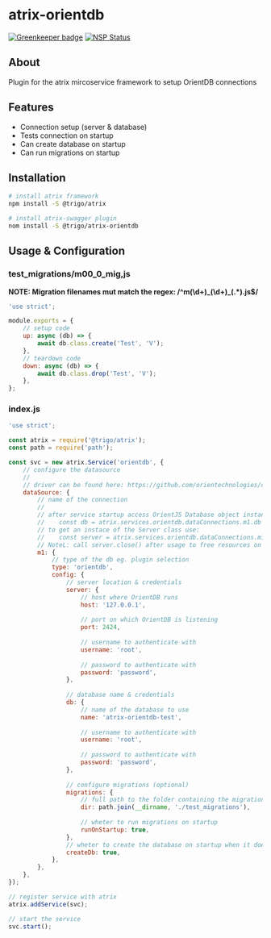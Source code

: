 # atrix-orientdb

[![Greenkeeper badge](https://badges.greenkeeper.io/trigo-at/atrix-orientdb.svg?token=61447d7ba15c98714bd56df580c26be79624bd144d9d800aae995c246bc32f22)](https://greenkeeper.io/)
[![NSP Status](https://nodesecurity.io/orgs/trigo-gmbh/projects/8e8b83fd-045e-40a0-b98e-47bffadc966b/badge)](https://nodesecurity.io/orgs/trigo-gmbh/projects/8e8b83fd-045e-40a0-b98e-47bffadc966b)

## About

Plugin for the atrix mircoservice framework to setup OrientDB connections

## Features

* Connection setup (server & database)
* Tests connection on startup
* Can create database on startup 
* Can run migrations on startup

## Installation
```bash
# install atrix framework
npm install -S @trigo/atrix

# install atrix-swagger plugin
nom install -S @trigo/atrix-orientdb
```

## Usage & Configuration

### test_migrations/m00_0_mig,js
**NOTE: Migration filenames mut match the regex: /^m(\d+)_(\d+)\_(.*)\.js$/**
```javascript
'use strict';

module.exports = {
	// setup code
	up: async (db) => {
		await db.class.create('Test', 'V');
	},
	// teardown code
	down: async (db) => {
		await db.class.drop('Test', 'V');
	},
};
```

### index.js
```javascript
'use strict';

const atrix = require('@trigo/atrix');
const path = require('path');

const svc = new atrix.Service('orientdb', {
	// configure the datasource
	//
	// driver can be found here: https://github.com/orientechnologies/orientjs
	dataSource: {
		// name of the connection
		//
		// after service startup access OrientJS Database object instance using property:
		//    const db = atrix.services.orientdb.dataConnections.m1.db -> (OrientJS Database instance)
		// to get an instace of the Server class use:
		//    const server = atrix.services.orientdb.dataConnections.m1.getServer() -> (OrientJS Server instance)
		// NoteL: call server.close() after usage to free resources on the server!
		m1: {
			// type of the db eg. plugin selection
			type: 'orientdb',
			config: {
				// server location & credentials
 				server: {
					// host where OrientDB runs
					host: '127.0.0.1',
					
					// port on which OrientDB is listening
					port: 2424,
					
					// username to authenticate with
					username: 'root',
					
					// password to authenticate with
					password: 'password',
				},
				
				// database name & credentials
				db: {
					// name of the database to use
					name: 'atrix-orientdb-test',
					
					// username to authenticate with
					username: 'root',
					
					// password to authenticate with
					password: 'password',
				},
				
				// configure migrations (optional)
				migrations: {
					// full path to the folder containing the migration files
					dir: path.join(__dirname, './test_migrations'),
					
					// wheter to run migrations on startup
					runOnStartup: true,
				},
				// wheter to create the database on startup when it does not exit
				createDb: true,
			},
		},
	},
});

// register service with atrix
atrix.addService(svc);

// start the service
svc.start();
```
